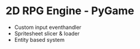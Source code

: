 <h1>2D RPG Engine - PyGame</h1>
<ul>
  <li>Custom input eventhandler</li>
  <li>Spritesheet slicer & loader</li>
  <li>Entity based system</li>
</ul>
